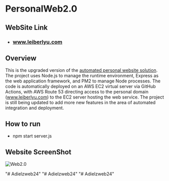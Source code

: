 # PersonalWeb2.0

## WebSite Link

- ### www.leiberlyu.com

## Overview

This is the upgraded version of the [automated personal website solution](https://github.com/Leiber-CivilComEngineer/Jenkins-Sonarqube-Docker-AWS). The project uses Node.js to manage the runtime environment, Express as the web application framework, and PM2 to manage Node processes. The code is automatically deployed on an AWS EC2 virtual server via GitHub Actions, with AWS Route 53 directing access to the personal domain (www.leiberlyu.com) to the EC2 server hosting the web service. The project is still being updated to add more new features in the area of automated integration and deployment.

## How to run

- npm start server.js

## Website ScreenShot

![Web2.0](./public/images/png/Web2.0.png)



"# Adielzweb24" 
"# Adielzweb24" 
"# Adielzweb24" 
